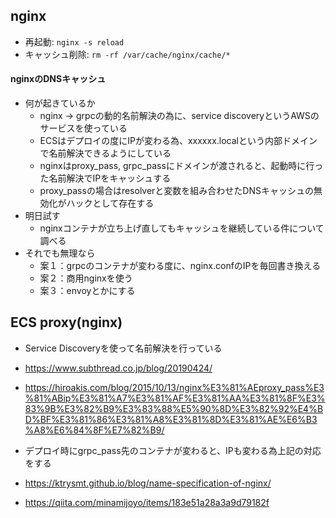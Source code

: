 ## nginx

- 再起動: ``nginx -s reload``
- キャッシュ削除: ``rm -rf /var/cache/nginx/cache/*``

#### nginxのDNSキャッシュ

- 何が起きているか
	- nginx -> grpcの動的名前解決の為に、service discoveryというAWSのサービスを使っている
	- ECSはデプロイの度にIPが変わる為、xxxxxx.localという内部ドメインで名前解決できるようにしている
	- nginxはproxy_pass, grpc_passにドメインが渡されると、起動時に行った名前解決でIPをキャッシュする
	- proxy_passの場合はresolverと変数を組み合わせたDNSキャッシュの無効化がハックとして存在する
- 明日試す
	- nginxコンテナが立ち上げ直してもキャッシュを継続している件について調べる
- それでも無理なら
	- 案１：grpcのコンテナが変わる度に、nginx.confのIPを毎回書き換える
	- 案２：商用nginxを使う
	- 案３：envoyとかにする

## ECS proxy(nginx)

- Service Discoveryを使って名前解決を行っている
- https://www.subthread.co.jp/blog/20190424/
- https://hiroakis.com/blog/2015/10/13/nginx%E3%81%AEproxy_pass%E3%81%ABip%E3%81%A7%E3%81%AF%E3%81%AA%E3%81%8F%E3%83%9B%E3%82%B9%E3%83%88%E5%90%8D%E3%82%92%E4%BD%BF%E3%81%86%E3%81%A8%E3%81%8D%E3%81%AE%E6%B3%A8%E6%84%8F%E7%82%B9/
- デプロイ時にgrpc_pass先のコンテナが変わると、IPも変わる為上記の対応をする

- https://ktrysmt.github.io/blog/name-specification-of-nginx/
- https://qiita.com/minamijoyo/items/183e51a28a3a9d79182f



